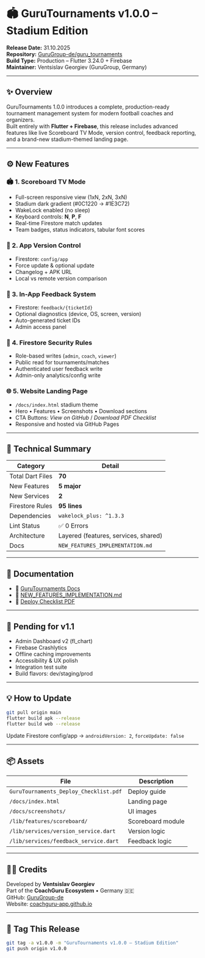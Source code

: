 # 🏟️ GuruTournaments v1.0.0 – Stadium Edition

**Release Date:** 31.10.2025  
**Repository:** [GuruGroup-de/guru_tournaments](https://github.com/GuruGroup-de/guru_tournaments)  
**Build Type:** Production – Flutter 3.24.0 + Firebase  
**Maintainer:** Ventsislav Georgiev (GuruGroup, Germany)

---

## ✨ Overview
GuruTournaments 1.0.0 introduces a complete, production-ready tournament management system for modern football coaches and organizers.  
Built entirely with **Flutter + Firebase**, this release includes advanced features like live Scoreboard TV Mode, version control, feedback reporting, and a brand-new stadium-themed landing page.

---

## ⚙️ New Features

### 🏟️ 1. Scoreboard TV Mode
- Full-screen responsive view (1xN, 2xN, 3xN)
- Stadium dark gradient (#0C1220 → #1E3C72)
- WakeLock enabled (no sleep)
- Keyboard controls: **N**, **P**, **F**
- Real-time Firestore match updates
- Team badges, status indicators, tabular font scores

### 🧠 2. App Version Control
- Firestore: `config/app`
- Force update & optional update
- Changelog + APK URL
- Local vs remote version comparison

### 💬 3. In-App Feedback System
- Firestore: `feedback/{ticketId}`
- Optional diagnostics (device, OS, screen, version)
- Auto-generated ticket IDs
- Admin access panel

### 🔐 4. Firestore Security Rules
- Role-based writes (`admin`, `coach`, `viewer`)
- Public read for tournaments/matches
- Authenticated user feedback write
- Admin-only analytics/config write

### 🌐 5. Website Landing Page
- `/docs/index.html` stadium theme
- Hero • Features • Screenshots • Download sections
- CTA Buttons: *View on GitHub* / *Download PDF Checklist*
- Responsive and hosted via GitHub Pages

---

## 🧩 Technical Summary
| Category | Detail |
|-----------|---------|
| Total Dart Files | **70** |
| New Features | **5 major** |
| New Services | **2** |
| Firestore Rules | **95 lines** |
| Dependencies | `wakelock_plus: ^1.3.3` |
| Lint Status | ✅ 0 Errors |
| Architecture | Layered (features, services, shared) |
| Docs | `NEW_FEATURES_IMPLEMENTATION.md` |

---

## 🧾 Documentation
- 📘 [GuruTournaments Docs](https://gurugroup-de.github.io/guru_tournaments/)
- 🧠 [NEW_FEATURES_IMPLEMENTATION.md](https://github.com/GuruGroup-de/guru_tournaments/blob/main/NEW_FEATURES_IMPLEMENTATION.md)
- 📄 [Deploy Checklist PDF](https://gurugroup-de.github.io/guru_tournaments/docs/GuruTournaments_Deploy_Checklist.pdf)

---

## 🚀 Pending for v1.1
- Admin Dashboard v2 (fl_chart)
- Firebase Crashlytics
- Offline caching improvements
- Accessibility & UX polish
- Integration test suite
- Build flavors: dev/staging/prod

---

## 💡 How to Update
```bash
git pull origin main
flutter build apk --release
flutter build web --release
```
Update Firestore config/app → `androidVersion: 2`, `forceUpdate: false`

---

## 📦 Assets
| File | Description |
|------|--------------|
| `GuruTournaments_Deploy_Checklist.pdf` | Deploy guide |
| `/docs/index.html` | Landing page |
| `/docs/screenshots/` | UI images |
| `/lib/features/scoreboard/` | Scoreboard module |
| `/lib/services/version_service.dart` | Version logic |
| `/lib/services/feedback_service.dart` | Feedback logic |

---

## 🧑‍💻 Credits
Developed by **Ventsislav Georgiev**  
Part of the **CoachGuru Ecosystem** • Germany 🇩🇪  
GitHub: [GuruGroup-de](https://github.com/GuruGroup-de)  
Website: [coachguru-app.github.io](https://coachguru-app.github.io/CoachGuru/)

---

## 🔖 Tag This Release
```bash
git tag -a v1.0.0 -m "GuruTournaments v1.0.0 – Stadium Edition"
git push origin v1.0.0
```
